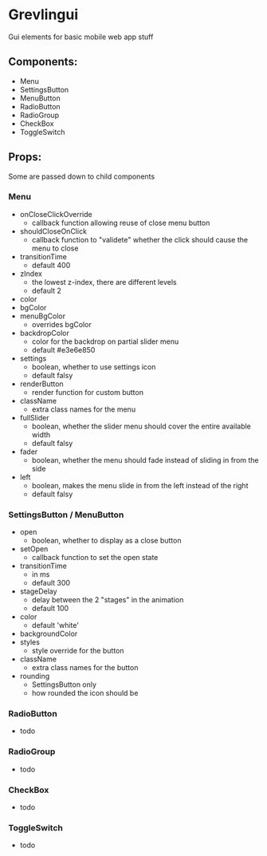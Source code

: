 # Grevlingui

Gui elements for basic mobile web app stuff

## Components:

- Menu
- SettingsButton
- MenuButton
- RadioButton
- RadioGroup
- CheckBox
- ToggleSwitch

## Props:

Some are passed down to child components

### Menu
- onCloseClickOverride
  - callback function allowing reuse of close menu button
- shouldCloseOnClick 
  - callback function to "validete" whether the click should cause the menu to close 
- transitionTime
  - default 400
- zIndex
  - the lowest z-index, there are different levels
  - default 2
- color
- bgColor
- menuBgColor 
  - overrides bgColor
- backdropColor
  - color for the backdrop on partial slider menu
  - default #e3e6e850
- settings 
  - boolean, whether to use settings icon
  - default falsy
- renderButton
  - render function for custom button 
- className
  - extra class names for the menu
- fullSlider
  - boolean, whether the slider menu should cover the entire available width
  - default falsy
- fader
  - boolean, whether the menu should fade instead of sliding in from the side
- left
  - boolean, makes the menu slide in from the left instead of the right
  - default falsy

### SettingsButton / MenuButton
- open
  - boolean, whether to display as a close button
- setOpen
  - callback function to set the open state
- transitionTime
  - in ms
  - default 300
- stageDelay
  - delay between the 2 "stages" in the animation
  - default 100
- color
  - default 'white'
- backgroundColor
- styles
  - style override for the button
- className
  - extra class names for the button
- rounding
  - SettingsButton only
  - how rounded the icon should be

### RadioButton
  - todo
### RadioGroup
  - todo
### CheckBox
  - todo
### ToggleSwitch
  - todo
